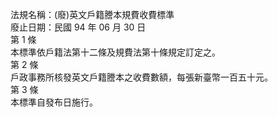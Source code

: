 法規名稱：(廢)英文戶籍謄本規費收費標準  
廢止日期：民國 94 年 06 月 30 日  
第 1 條  
本標準依戶籍法第十二條及規費法第十條規定訂定之。  
第 2 條  
戶政事務所核發英文戶籍謄本之收費數額，每張新臺幣一百五十元。  
第 3 條  
本標準自發布日施行。  



